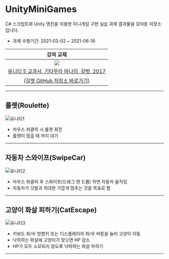 # UnityMiniGames
C# 스크립트와 Unity 엔진을 이용한 미니게임 구현 실습 과제 결과물을 모아둔 저장소입니다.
- 과제 수행기간: 2021-03-02 ~ 2021-06-16

| 강의 교재 |
| :-: |
| ![](https://bookthumb-phinf.pstatic.net/cover/118/854/11885460.jpg?type=m140&udate=20210731) |
| [유니티 5 교과서, 기타무라 마나미, 길벗, 2017](https://book.naver.com/bookdb/book_detail.nhn?bid=11885460) |
| [(길벗 GitHub 저장소 바로가기)](https://github.com/gilbutITbook/006922) |

---

## 룰렛(Roulette)

![유니티1](https://user-images.githubusercontent.com/91407433/157015699-1089e887-8923-468e-9b65-a1a4e6944010.png)

- 마우스 좌클릭 시 룰렛 회전
- 룰렛이 멈출 때 까지 대기

---

## 자동차 스와이프(SwipeCar)

![유니티2](https://user-images.githubusercontent.com/91407433/157015708-51eed9a0-aa78-4e75-8688-34998fa77f2e.png)

- 마우스 좌클릭 후 스와이프(드래그 앤 드롭) 하면 자동차 움직임
- 자동차가 깃발과 최대한 가깝게 멈추는 것을 목표로 함

---

## 고양이 화살 피하기(CatEscape)

![유니티3](https://user-images.githubusercontent.com/91407433/157042362-1de41300-6080-44aa-b808-a0a9484f3b08.png)

- 키보드 좌/우 방향키 또는 디스플레이의 좌/우 버튼을 눌러 고양이 이동
- 낙하하는 화살에 고양이가 맞으면 HP 감소
- HP가 모두 소모되지 않도록 낙하하는 화살 피하기

---
